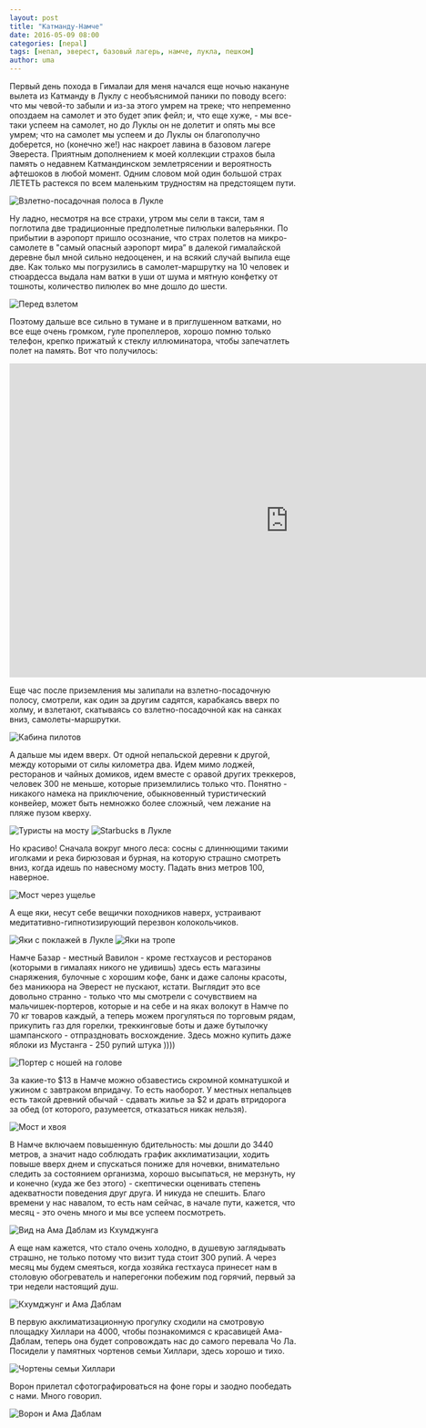 ```yaml
---
layout: post
title: "Катманду-Намче"
date: 2016-05-09 08:00
categories: [nepal]
tags: [непал, эверест, базовый лагерь, намче, лукла, пешком]
author: uma
---
```


Первый день похода в Гималаи для меня начался еще ночью накануне вылета из Катманду в Луклу с необъяснимой паники по поводу всего: что мы чевой-то забыли и из-за этого умрем на треке; что непременно опоздаем на самолет и это будет эпик фейл; и, что еще хуже, - мы все-таки успеем на самолет, но до Луклы он не долетит и опять мы все умрем; что на самолет мы успеем и до Луклы он благополучно доберется, но (конечно же!) нас накроет лавина в базовом лагере Эвереста. Приятным дополнением к моей коллекции страхов была память о недавнем Катмандинском землетрясении и вероятность афтешоков в любой момент. Одним словом мой один большой страх ЛЕТЕТЬ растекся по всем маленьким трудностям на предстоящем пути.

![Взлетно-посадочная полоса в Лукле](photo_8742.jpg)

Ну ладно, несмотря на все страхи, утром мы сели в такси, там я поглотила две традиционные предполетные пилюльки валерьянки. По прибытии в аэропорт пришло осознание, что страх полетов на микро-самолете в "самый опасный аэропорт мира” в далекой гималайской деревне был мной сильно недооценен, и на всякий случай выпила еще две. Как только мы погрузились в самолет-маршрутку на 10 человек и стюардесса выдала нам ватки в уши от шума и мятную конфетку от тошноты, количество пилюлек во мне дошло до шести.

![Перед взлетом](photo_8472.jpg)

Поэтому дальше все сильно в тумане и в приглушенном ватками, но все еще очень громком, гуле пропеллеров, хорошо помню только телефон, крепко прижатый к стеклу иллюминатора, чтобы запечатлеть полет на память. Вот что получилось:

<div class="pw youtube">
<iframe width="980" height="551" src="https://www.youtube.com/embed/5Xu1jveRdVk" frameborder="0" allowfullscreen></iframe>
</div>

Еще час после приземления мы залипали на взлетно-посадочную полосу, смотрели, как один за другим садятся, карабкаясь вверх по холму, и взлетают, скатываясь со взлетно-посадочной как на санках вниз, самолеты-маршрутки.

![Кабина пилотов](photo_8639.jpg)

А дальше мы идем вверх. От одной непальской деревни к другой, между которыми от силы километра два. Идем мимо лоджей, ресторанов и чайных домиков, идем вместе с оравой других треккеров, человек 300 не меньше, которые приземлились только что. Понятно - никакого намека на приключение, обыкновенный туристический конвейер, может быть немножко более сложный, чем лежание на пляже пузом кверху.

![Туристы на мосту](photo_8850.jpg)
![Starbucks в Лукле](photo_8766.jpg)

Но красиво! Сначала вокруг много леса: сосны с длиннющими такими иголками и река бирюзовая и бурная, на которую страшно смотреть вниз, когда идешь по навесному мосту. Падать вниз метров 100, наверное.

![Мост через ущелье](photo_4705.jpg)

А еще яки, несут себе вещички походников наверх, устраивают медитативно-гипнотизирующий перезвон колокольчиков.

![Яки с поклажей в Лукле](photo_8760.jpg)
![Яки на тропе](photo_4697.jpg)

Намче Базар - местный Вавилон - кроме гестхаусов и ресторанов (которыми в гималаях никого не удивишь) здесь есть магазины снаряжения, булочные с хорошим кофе, банк и даже салоны красоты, без маникюра на Эверест не пускают, кстати. Выглядит это все довольно странно - только что мы смотрели с сочувствием на  мальчишек-портеров, которые и на себе и на яках волокут в Намче по 70 кг товаров каждый, а теперь можем прогуляться по торговым рядам, прикупить газ для горелки, треккинговые боты и даже бутылочку шампанского - отпраздновать восхождение. Здесь можно купить даже яблоки из Мустанга - 250 рупий штука ))))

![Портер с ношей на голове](photo_8860.jpg)

За какие-то $13  в Намче можно обзавестись скромной комнатушкой и ужином с завтраком впридачу. То есть наоборот. У местных непальцев есть такой древний обычай - сдавать жилье за $2 и драть втридорога за обед (от которого, разумеется, отказаться никак нельзя).

![Мост и хвоя](photo_8780.jpg)

В Намче включаем повышенную бдительность: мы дошли до 3440 метров, а значит надо соблюдать график акклиматизации, ходить повыше вверх днем и спускаться пониже для ночевки, внимательно следить за состоянием организма, хорошо высыпаться, не мерзнуть, ну и конечно (куда же без этого) - скептически оценивать степень адекватности поведения друг друга. И никуда не спешить. Благо времени у нас навалом, то есть нам сейчас, в начале пути, кажется, что месяц - это очень много и мы все успеем посмотреть.

![Вид на Ама Даблам из Кхумджунга](photo_8884.jpg)

А еще нам кажется, что стало очень холодно, в душевую заглядывать страшно, не только потому что визит туда стоит 300 рупий. А через месяц мы будем смеяться, когда хозяйка гестхауса принесет нам в столовую обогреватель и наперегонки побежим под горячий, первый за три недели настоящий душ.

![Кхумджунг и Ама Даблам](photo_8896.jpg)

В первую акклиматизационную прогулку сходили на смотровую площадку Хиллари на 4000, чтобы познакомимся с красавицей Ама-Даблам, теперь она будет сопровождать нас до самого перевала Чо Ла. Посидели у памятных чортенов семьи Хиллари, здесь хорошо и тихо.

![Чортены семьи Хиллари](photo_8928.jpg)

Ворон прилетал сфотографироваться на фоне горы и заодно пообедать с нами. Много говорил.

![Ворон и Ама Даблам](photo_8911.jpg)
